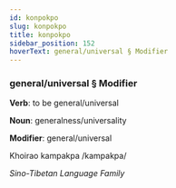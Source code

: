 ```yaml
---
id: konpokpo
slug: konpokpo
title: konpokpo
sidebar_position: 152
hoverText: general/universal § Modifier
---
```


### general/universal § Modifier

**Verb**: to be general/universal

**Noun**: generalness/universality

**Modifier**: general/universal

Khoirao kampakpa /kampakpa/

*Sino-Tibetan Language Family*